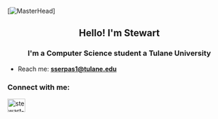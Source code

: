 [![MasterHead](https://i.pinimg.com/originals/a0/db/d9/a0dbd9ab7bd3eb011d94ea97df4ae086.gif)]

<h2 align="center">Hello! I'm Stewart</h1>
<h3 align="center">I'm a Computer Science student a Tulane University</h3>

- Reach me: **sserpas1@tulane.edu**

<h3 align="left">Connect with me:</h3>
<p align="left">
<a href="https://linkedin.com/in/stewart-serpas" target="blank"><img align="center" src="https://raw.githubusercontent.com/rahuldkjain/github-profile-readme-generator/master/src/images/icons/Social/linked-in-alt.svg" alt="stewart-serpas" height="30" width="40" /></a>
</p>
